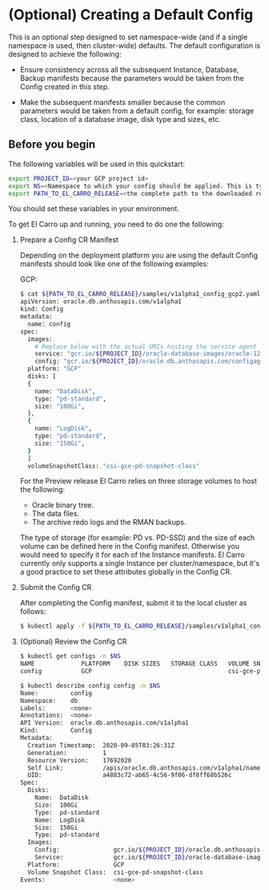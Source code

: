 # (Optional) Creating a Default Config

This is an optional step designed to set namespace-wide (and if a single
namespace is used, then cluster-wide) defaults. The default configuration is
designed to achieve the following:

*   Ensure consistency across all the subsequent Instance, Database, Backup
    manifests because the parameters would be taken from the Config created in
    this step.

*   Make the subsequent manifests smaller because the common parameters would be
    taken from a default config, for example: storage class, location of a
    database image, disk type and sizes, etc.

## Before you begin

The following variables will be used in this quickstart:

```sh
export PROJECT_ID=<your GCP project id>
export NS=<Namespace to which your config should be applied. This is typically the namespace where your database instances are running. For example: db>
export PATH_TO_EL_CARRO_RELEASE=<the complete path to the downloaded release directory>
```

You should set these variables in your environment.

To get El Carro up and running, you need to do one the following:

1.  Prepare a Config CR Manifest

    Depending on the deployment platform you are using the default Config
    manifests should look like one of the following examples:

    GCP:

    ```sh
    $ cat ${PATH_TO_EL_CARRO_RELEASE}/samples/v1alpha1_config_gcp2.yaml
    apiVersion: oracle.db.anthosapis.com/v1alpha1
    kind: Config
    metadata:
      name: config
    spec:
      images:
        # Replace below with the actual URIs hosting the service agent images.
        service: "gcr.io/${PROJECT_ID}/oracle-database-images/oracle-12.2-ee-unseeded"
        config: "gcr.io/${PROJECT_ID}/oracle.db.anthosapis.com/configagent:latest"
      platform: "GCP"
      disks: [
      {
        name: "DataDisk",
        type: "pd-standard",
        size: "100Gi",
      },
      {
        name: "LogDisk",
        type: "pd-standard",
        size: "150Gi",
      }
      ]
      volumeSnapshotClass: "csi-gce-pd-snapshot-class"
    ```

    For the Preview release El Carro relies on three storage volumes to host the
    following:

    *   Oracle binary tree.
    *   The data files.
    *   The archive redo logs and the RMAN backups.

    The type of storage (for example: PD vs. PD-SSD) and the size of each volume
    can be defined here in the Config manifest. Otherwise you would need to
    specify it for each of the Instance manifests. El Carro currently only
    supports a single Instance per cluster/namespace, but it's a good practice
    to set these attributes globally in the Config CR.

1.  Submit the Config CR

    After completing the Config manifest, submit it to the local cluster as
    follows:

    ```sh
    $ kubectl apply -f ${PATH_TO_EL_CARRO_RELEASE}/samples/v1alpha1_config_gcp2.yaml -n ${NS}
    ```

1.  (Optional) Review the Config CR

    ```sh
    $ kubectl get configs -n $NS
    NAME             PLATFORM    DISK SIZES   STORAGE CLASS   VOLUME SNAPSHOT CLASS
    config           GCP                                      csi-gce-pd-snapshot-class

    $ kubectl describe config config -n $NS
    Name:         config
    Namespace:    db
    Labels:       <none>
    Annotations:  <none>
    API Version:  oracle.db.anthosapis.com/v1alpha1
    Kind:         Config
    Metadata:
      Creation Timestamp:  2020-09-05T03:26:31Z
      Generation:          1
      Resource Version:    17692020
      Self Link:           /apis/oracle.db.anthosapis.com/v1alpha1/namespaces/db/configs/config
      UID:                 a4883c72-ab65-4c56-9f06-df8ff68b526c
    Spec:
      Disks:
        Name:  DataDisk
        Size:  100Gi
        Type:  pd-standard
        Name:  LogDisk
        Size:  150Gi
        Type:  pd-standard
      Images:
        Config:               gcr.io/${PROJECT_ID}/oracle.db.anthosapis.com/configagent:latest
        Service:              gcr.io/${PROJECT_ID}/oracle-database-images/oracle-12.2ee-unseeded
      Platform:               GCP
      Volume Snapshot Class:  csi-gce-pd-snapshot-class
    Events:                   <none>
    ```

